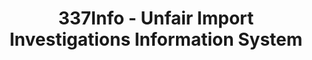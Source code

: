 ---
layout: default
bigquery: https://console.cloud.google.com/bigquery?p=patents-public-data&d=usitc_investigations&page=dataset&project=sheets-management-319211
citation: US International Trade Commission 337Info Unfair Import Investigations Information
  System
contributors: US International Trade Comission
cost: None
description: US International Trade Commission 337Info Unfair Import Investigations
  Information System contains data on investigations done under Section 337. Section
  337 declares the infringement of certain statutory intellectual property rights
  and other forms of unfair competition in import trade to be unlawful practices.
  Most Section 337 investigations involve allegations of patent or registered trademark
  infringement.
documentation: FAQ and tutorial available on the site
last_edit: 04/08/2022, 04:56:19
location: https://pubapps2.usitc.gov/337external/
maintained_by: US International Trade Comission
schema_fields:
- aljAssigned
- dateComplaintFiled
- gcAttorney
- actualStartDateEvidHear
- dateCreated
- title
- actualEndDateEvidHear
- currentStatus
- issueDateOtherNonFinal
- targetDate
- trademarkNumbers
- invUnfairAct
- cafcAppeals
- patentNumbers
- lastUpdated
- ouiiParticipation
- ouiiAttorney
- patentNumber
- docketNo
- currentActiveALJ
- copyrightNumbers
- markmanHearing
- teoProceedingInvolved
- scheduledStartDateEvidHear
- respondent
- investigationNo
- teoIdDueDate
- publication_number
- finalIdOnViolationIssue
- investigationTermDate
- internalRemand
- complainant
- finalIdOnViolationDue
- dateOfPublicationFrNotice
- investigationType
- scheduledEndDateEvidHear
- startDateMarkmanHearing
- id
- teoReliefGranted
- finalDetViolation
- finalDetNoViolation
- teoIdIssueDate
- endDateMarkmanHearing
- htsNumbers
shortname: unfair_import_investigations
tags:
- import
- legal
- trade
timeframe: 2008-2021 (prior to 2008 downloadable as a JSON file)
title: 337Info - Unfair Import Investigations Information System
uuid: 2721f5ec-e599-4890-9265-9706719fc71e
---